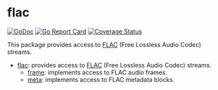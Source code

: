 # flac

[![GoDoc](https://godoc.org/github.com/pchchv/flac?status.svg)](https://pkg.go.dev/github.com/pchchv/flac)
[![Go Report Card](https://goreportcard.com/badge/github.com/pchchv/flac)](https://goreportcard.com/report/github.com/pchchv/flac)
[![Coverage Status](https://coveralls.io/repos/github/pchchv/flac/badge.svg?branch=master)](https://coveralls.io/github/pchchv/flac?branch=master)

This package provides access to [FLAC](https://en.wikipedia.org/wiki/FLAC) (Free Lossless Audio Codec) streams.

- [flac](http://pkg.go.dev/github.com/pchchv/flac): provides access to [FLAC](https://en.wikipedia.org/wiki/FLAC) (Free Lossless Audio Codec) streams.
    - [frame](http://pkg.go.dev/github.com/pchchv/flac/frame): implements access to FLAC audio frames.
    - [meta](http://pkg.go.dev/github.com/pchchv/flac/meta): implements access to FLAC metadata blocks.
